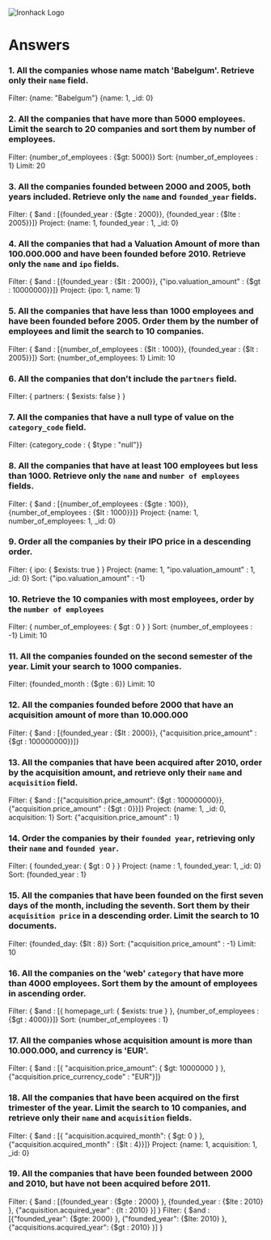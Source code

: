 ![Ironhack Logo](https://i.imgur.com/1QgrNNw.png)

# Answers

### 1. All the companies whose name match 'Babelgum'. Retrieve only their `name` field.

Filter: {name: "Babelgum"} {name: 1, \_id: 0}

### 2. All the companies that have more than 5000 employees. Limit the search to 20 companies and sort them by **number of employees**.

Filter: {number_of_employees : {$gt: 5000}}
Sort: {number_of_employees : 1}
Limit: 20

### 3. All the companies founded between 2000 and 2005, both years included. Retrieve only the `name` and `founded_year` fields.

Filter: { $and : [{founded_year : {$gte : 2000}}, {founded_year : {$lte : 2005}}]}
Project: {name: 1, founded_year : 1, \_id: 0}

### 4. All the companies that had a Valuation Amount of more than 100.000.000 and have been founded before 2010. Retrieve only the `name` and `ipo` fields.

Filter: { $and : [{founded_year : {$lt : 2000}}, {"ipo.valuation_amount" : {$gt : 10000000}}]}
Project: {ipo: 1, name: 1}

### 5. All the companies that have less than 1000 employees and have been founded before 2005. Order them by the number of employees and limit the search to 10 companies.

Filter: { $and : [{number_of_employees : {$lt : 1000}}, {founded_year : {$lt : 2005}}]}
Sort: {number_of_employees: 1}
Limit: 10

### 6. All the companies that don't include the `partners` field.

Filter: { partners: { $exists: false } }

### 7. All the companies that have a null type of value on the `category_code` field.

Filter: {category_code : { $type : "null"}}

### 8. All the companies that have at least 100 employees but less than 1000. Retrieve only the `name` and `number of employees` fields.

Filter: { $and : [{number_of_employees : {$gte : 100}}, {number_of_employees : {$lt : 1000}}]}
Project: {name: 1, number_of_employees: 1, \_id: 0}

### 9. Order all the companies by their IPO price in a descending order.

Filter: { ipo: { $exists: true } }
Project: {name: 1, "ipo.valuation_amount" : 1, \_id: 0}
Sort: {"ipo.valuation_amount" : -1}

### 10. Retrieve the 10 companies with most employees, order by the `number of employees`

Filter: { number_of_employees: { $gt : 0 } }
Sort: {number_of_employees : -1}
Limit: 10

### 11. All the companies founded on the second semester of the year. Limit your search to 1000 companies.

Filter: {founded_month : {$gte : 6}}
Limit: 10

### 12. All the companies founded before 2000 that have an acquisition amount of more than 10.000.000

Filter: { $and : [{founded_year : {$lt : 2000}}, {"acquisition.price_amount" : {$gt : 100000000}}]}

### 13. All the companies that have been acquired after 2010, order by the acquisition amount, and retrieve only their `name` and `acquisition` field.

Filter: { $and : [{"acquisition.price_amount": {$gt : 100000000}}, {"acquisition.price_amount" : {$gt : 0}}]}
Project: {name: 1, \_id: 0, acquisition: 1}
Sort: {"acquisition.price_amount" : 1}

### 14. Order the companies by their `founded year`, retrieving only their `name` and `founded year`.

Filter: { founded_year: { $gt : 0 } }
Project: {name : 1, founded_year: 1, \_id: 0}
Sort: {founded_year : 1}

### 15. All the companies that have been founded on the first seven days of the month, including the seventh. Sort them by their `acquisition price` in a descending order. Limit the search to 10 documents.

Filter: {founded_day: {$lt : 8}}
Sort: {"acquisition.price_amount" : -1}
Limit: 10

### 16. All the companies on the 'web' `category` that have more than 4000 employees. Sort them by the amount of employees in ascending order.

Filter: { $and : [{ homepage_url: { $exists: true } }, {number_of_employees : {$gt : 4000}}]}
Sort: {number_of_employees : 1}

### 17. All the companies whose acquisition amount is more than 10.000.000, and currency is 'EUR'.

Filter: { $and : [{ "acquisition.price_amount": { $gt: 10000000 } }, {"acquisition.price_currency_code" : "EUR"}]}

### 18. All the companies that have been acquired on the first trimester of the year. Limit the search to 10 companies, and retrieve only their `name` and `acquisition` fields.

Filter: { $and : [{ "acquisition.acquired_month": { $gt: 0 } }, {"acquisition.acquired_month" : {$lt : 4}}]}
Project: {name: 1, acquisition: 1, \_id: 0}

### 19. All the companies that have been founded between 2000 and 2010, but have not been acquired before 2011.

Filter: { $and : [{founded_year : {$gte : 2000} }, {founded_year : {$lte : 2010} }, {"acquisition.acquired_year" : {lt : 2010} }] }
Filter: { $and : [{"founded_year": {$gte: 2000} }, {"founded_year": {$lte: 2010} }, {"acquisitions.acquired_year": {$gt : 2010} }] }
